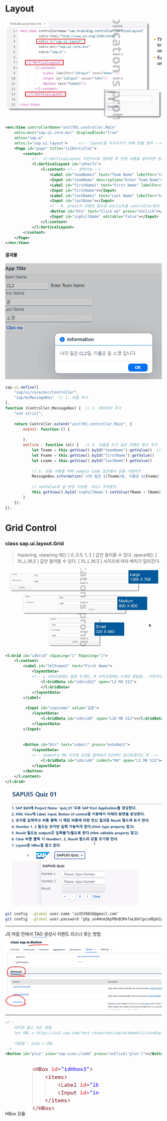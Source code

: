 # Layout

![image-20240708094238256](./../img/image-20240708094238256.png)

```xml
<mvc:View controllerName="unit701.controller.Main"
    xmlns:mvc="sap.ui.core.mvc" displayBlock="true"
    xmlns="sap.m"
    xmlns:l="sap.ui.layout">	 <!-- layout을 추가시키기 위해 모듈 정의 -->
    <Page id="page" title="{i18n>title}">
        <content>
            <!-- <l:VerticalLayout 이런식으로 정의한 후 안에 내용을 넣어주면 된다. -->
            <l:VerticalLayout id="idVerTi">  
                <l:content> <!-- 생략가능 -->
                    <Label id="teamName1" text="Team Name" labelFor="teamName"></Label>
                    <Input id="teamName" description="Enter Team Name"></Input>
                    <Label id="firstName1" text="First Name" labelFor="teamName"></Label>
                    <Input id="firstName"></Input>
                    <Label id="lastName1" text="Last Name" labelFor="teamName"></Label>
                    <Input id="lastName"></Input>
                    <!-- 0. press가 이벤트 함수로 onclick을 controller에서 사용 -->
                    <Button id="btn" text="Click me" press="onClick"></Button>
                    <Input id="inpFullName" editable="false"></Input>
                </l:content>
            </l:VerticalLayout>
        </content>
    </Page>
</mvc:View>
```

#### 결과물

![image-20240705111258251](./../img/image-20240705111258251.png)

```js
sap.ui.define([
    "sap/ui/core/mvc/Controller",
    "sap/m/MessageBox"	// 1. 모듈 추가
],
function (Controller,MessageBox) {	// 2. 파라미터 추가
    "use strict";

    return Controller.extend("unit701.controller.Main", {
        onInit: function () {

        },
        onClick : function (el) {	// 3. 모듈을 쓰고 싶은 이벤트 함수 추가
            let Tname = this.getView().byId("teamName").getValue()	// 4. 사용하고 싶은 값 추출
            let Fname = this.getView().byId("firstName").getValue()
            let Lname = this.getView().byId("lastName").getValue()

            // 5. 모듈 사용을 위해 sample code 참조해서 모듈 사용하기
            MessageBox.information(`나의 팀은 ${Tname}팀, 이름은 ${Fname} ${Lname} 입니다.`);
            
            // setValue로 값 변경 가능함. this 주의할것.
            this.getView().byId('inpFullName').setValue(fName + lName)
        }
    });
});
```

# Grid Control

### class sap.ui.layout.Grid

> hspacing, vspacing 에는 [ 0, 0.5, 1, 2 ] 값만 들어올 수 있다. 
> space에는 [ XL,L,M,S ] 값만 들어올 수 있다.
> [ XL,L,M,S ] 사이즈에 따라 배치가 달라진다. 

<img src="./../img/image-20240705125019433.png" alt="image-20240705125019433" style="zoom:67%;" />

```XML
<l:Grid id="idGrid" vSpacing="1" hSpacing="1">
    <l:content>
        <Label id="lblFname2" text="First Name">
            <layoutData>
            <!-- L 사이즈일때는 컬럼 두개만, M 사이즈일때는 4개의 컬럼을.. 이런식으로 알려주는 것 -->
                <l:GridData id="idGrid22" span="L2 M4 S12">
                </l:GridData>
            </layoutData>
        </Label>

         <Input id="inpLname" value="길동">
            <layoutData>
                <l:GridData id="idGrid5" span="L10 M8 S12"></l:GridData>
            </layoutData>
        </Input>


        <Button id="btn" text="submit" press="onSubmit">
            <layoutData>
            <!-- indent는 M4 이므로 4칸을 들여써서 5칸부터 표시하겠다는 뜻 -->
                <l:GridData id="idGrid4" indent="M4" span="L2 M8 S12"></l:GridData>
            </layoutData>
        </Button>
    </l:content>
</l:Grid>
```

<img src="./../img/image-20240705144251965.png" alt="image-20240705144251965" style="zoom: 80%;" />

```bash
git config --global user.name ‘so3539816@gmail.com’
git config --global user.password ‘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’
```

----

JS 파일 안에서 TAG 생성시 이벤트 리스너 찾는 방법
![image-20240705172138972](./../img/image-20240705172138972.png)

---------

```xml
<!--  
    아이콘 끌고 오는 방법
    let URL = https://ui5.sap.com/test-resources/sap/m/demokit/iconExplorer/webapp/index.html#/overview/SAP-icons/?tab=grid&icon=add

    사용법 : icon = URL
-->
<Button id="plus" icon="sap-icon://add" press="onClick('plus')"></Button>
```

HBox 모듈
![image-20240708100418559](./../img/image-20240708100418559.png)
